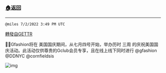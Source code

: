 ###  [:house:返回](README.md)
---


`@miles 7/2/2022 3:49 PM UTC`

[轉發自GETTR](https://gettr.com/post/p1gsqt34cc0)


🥂🔥Gfashion将在 美国国庆期间，从七月四号开始，举办历时 三周 的庆祝美国国庆活动。此活动仅供尊贵的Gclub会员专享，且在线上线下同时进行 @gfashion @DDNYC @cornfieldsis 

![img](https://media.gettr.com/group20/getter/2022/07/02/15/82ac4408-e9f0-11d5-4db7-a39002e391d1/e33da5e7aad59e43540f23e177eb4439.jpg)

